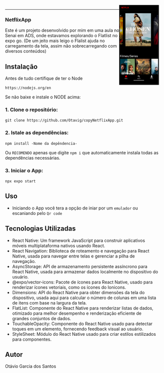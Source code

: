 
<img src="tel1.png" align="right" width="130px"/>

---

### NetflixApp
Este é um projeto desenvolvido por mim em uma aula no Senai em ADS, onde estavamos explorando o Flatlist no expo go. (De um jeito mais leigo o Flalist ajuda no carregamento da tela, assim não sobrecarregando com diversos conteúdos)

## Instalação

Antes de tudo certifique de ter o Node 
    
    https://nodejs.org/en
Se não baixe e instale o NODE acima:
    
### 1. Clone o repositório:

    git clone https://github.com/Otavig/copyNetflixApp.git

### 2. Istale as dependências: 

    npm install -Nome da depêndencia-
Ou `RECOMENDO` apenas que digite `npm i` que automaticamente instala todas as dependências necessárias.

### 3. Iniciar o App:

    npx expo start
  
## Uso

- Iniciando o App você tera a opção de iniar por um `emulador` ou escaniando pelo `Qr code`

## Tecnologias Utilizadas
- React Native: Um framework JavaScript para construir aplicativos móveis multiplataforma nativos usando React.
- React Navigation: Biblioteca de roteamento e navegação para React Native, usada para navegar entre telas e gerenciar a pilha de navegação.
- AsyncStorage: API de armazenamento persistente assíncrono para React Native, usada para armazenar dados localmente no dispositivo do usuário.
- @expo/vector-icons: Pacote de ícones para React Native, usado para renderizar ícones vetoriais, como os ícones do Ionicons.
- Dimensions: API do React Native para obter dimensões da tela do dispositivo, usada aqui para calcular o número de colunas em uma lista de itens com base na largura da tela.
- FlatList: Componente do React Native para renderizar listas de dados, otimizado para melhor desempenho e renderização eficiente de grandes conjuntos de dados.
- TouchableOpacity: Componente do React Native usado para detectar toques em um elemento, fornecendo feedback visual ao usuário.
- StyleSheet: Módulo do React Native usado para criar estilos estilizados para componentes.
  
## Autor

Otávio Garcia dos Santos

